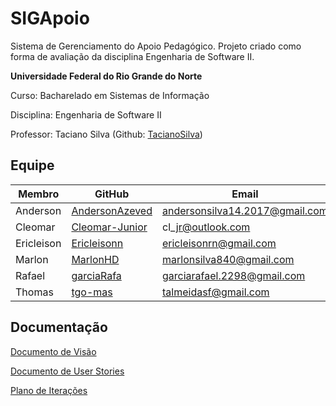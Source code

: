 # SIGApoio
Sistema de Gerenciamento do Apoio Pedagógico. Projeto criado como forma de avaliação da disciplina Engenharia de Software II.

**Universidade Federal do Rio Grande do Norte**

Curso: Bacharelado em Sistemas de Informação

Disciplina: Engenharia de Software II

Professor: Taciano Silva (Github: [TacianoSilva](https://github.com/tacianosilva))

## Equipe

| Membro | GitHub | Email |
| ------ | ------ | ----- |
|Anderson| [AndersonAzeved](https://github.com/AndersonAzeved) |andersonsilva14.2017@gmail.com|
|Cleomar| [Cleomar-Junior](https://github.com/Cleomar-Junior) |cl\_jr@outlook.com|
|Ericleison| [Ericleisonn](https://github.com/Ericleisonn) |ericleisonrn@gmail.com|
|Marlon| [MarlonHD](https://github.com/MarlonHD) |marlonsilva840@gmail.com|
|Rafael| [garciaRafa](https://github.com/garciaRafa) |garciarafael.2298@gmail.com|
|Thomas| [tgo-mas](https://github.com/tgo-mas) |talmeidasf@gmail.com|

## Documentação

[Documento de Visão](./docs/doc-visao.md)

[Documento de User Stories](./docs/doc-userstories.md) 

[Plano de Iterações](./docs/plano-iteracoes.md)
